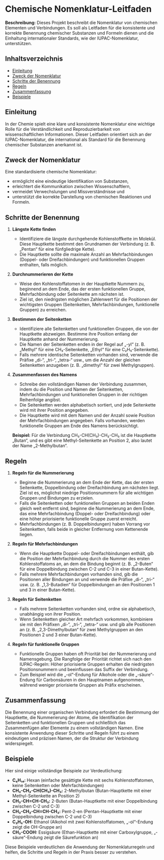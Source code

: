 # Chemische Nomenklatur-Leitfaden

**Beschreibung:** Dieses Projekt beschreibt die Nomenklatur von chemischen Elementen und Verbindungen. Es soll als Leitfaden für die konsistente und korrekte Benennung chemischer Substanzen und Formeln dienen und die Einhaltung internationaler Standards, wie der IUPAC-Nomenklatur, unterstützen.

## Inhaltsverzeichnis

- [Einleitung](#einleitung)
- [Zweck der Nomenklatur](#zweck-der-nomenklatur)
- [Schritte der Benennung](#schritte-der-benennung)
- [Regeln](#regeln)
- [Zusammenfassung](#zusammenfassung)
- [Beispiele](#beispiele)

## Einleitung

In der Chemie spielt eine klare und konsistente Nomenklatur eine wichtige Rolle für die Verständlichkeit und Reproduzierbarkeit von wissenschaftlichen Informationen. Dieser Leitfaden orientiert sich an der IUPAC-Nomenklatur, die international als Standard für die Benennung chemischer Substanzen anerkannt ist.

## Zweck der Nomenklatur

Eine standardisierte chemische Nomenklatur:
- ermöglicht eine eindeutige Identifikation von Substanzen,
- erleichtert die Kommunikation zwischen Wissenschaftlern,
- vermeidet Verwechslungen und Missverständnisse und
- unterstützt die korrekte Darstellung von chemischen Reaktionen und Formeln.

## Schritte der Benennung

1. **Längste Kette finden**  
   - Identifiziere die längste durchgehende Kohlenstoffkette im Molekül. Diese Hauptkette bestimmt den Grundnamen der Verbindung (z. B. „Pentan“ für eine fünfgliedrige Kette).
   - Die Hauptkette sollte die maximale Anzahl an Mehrfachbindungen (Doppel- oder Dreifachbindungen) und funktionellen Gruppen enthalten, falls möglich.

2. **Durchnummerieren der Kette**  
   - Weise den Kohlenstoffatomen in der Hauptkette Nummern zu, beginnend an dem Ende, das der ersten funktionellen Gruppe, Mehrfachbindung oder Seitenkette am nächsten ist.
   - Ziel ist, den niedrigsten möglichen Zahlenwert für die Positionen der wichtigsten Gruppen (Seitenketten, Mehrfachbindungen, funktionelle Gruppen) zu erreichen.

3. **Bestimmen der Seitenketten**  
   - Identifiziere alle Seitenketten und funktionellen Gruppen, die von der Hauptkette abzweigen. Bestimme ihre Position entlang der Hauptkette anhand der Nummerierung.
   - Die Namen der Seitenketten enden in der Regel auf „-yl“ (z. B. „Methyl“ für eine CH₃-Seitenkette, „Ethyl“ für eine C₂H₅-Seitenkette).
   - Falls mehrere identische Seitenketten vorhanden sind, verwende die Präfixe „di-“, „tri-“, „tetra-“ usw., um die Anzahl der gleichen Seitenketten anzugeben (z. B. „dimethyl“ für zwei Methylgruppen).

4. **Zusammenfassen des Namens**  
   - Schreibe den vollständigen Namen der Verbindung zusammen, indem du die Position und Namen der Seitenketten, Mehrfachbindungen und funktionellen Gruppen in der richtigen Reihenfolge angibst.
   - Die Seitenketten werden alphabetisch sortiert, und jede Seitenkette wird mit ihrer Position angegeben.
   - Die Hauptkette wird mit dem Namen und der Anzahl sowie Position der Mehrfachbindungen angegeben. Falls vorhanden, werden funktionelle Gruppen am Ende des Namens berücksichtigt.

   **Beispiel:** Für die Verbindung CH₃-CH(CH₃)-CH₂-CH₃ ist die Hauptkette „Butan“, und es gibt eine Methyl-Seitenkette an Position 2, also lautet der Name „2-Methylbutan“.

## Regeln

1. **Regeln für die Nummerierung**  
   - Beginne die Nummerierung an dem Ende der Kette, das der ersten Seitenkette, Doppelbindung oder Dreifachbindung am nächsten liegt. Ziel ist es, möglichst niedrige Positionsnummern für alle wichtigen Gruppen und Bindungen zu erzielen.
   - Falls die Seitenketten oder funktionellen Gruppen an beiden Enden gleich weit entfernt sind, beginne die Nummerierung an dem Ende, das eine Mehrfachbindung (Doppel- oder Dreifachbindung) oder eine höher priorisierte funktionelle Gruppe zuerst erreicht.
   - Mehrfachbindungen (z. B. Doppelbindungen) haben Vorrang vor Seitenketten, falls beide in gleicher Entfernung vom Kettenende liegen.

2. **Regeln für Mehrfachbindungen**  
   - Wenn die Hauptkette Doppel- oder Dreifachbindungen enthält, gib die Position der Mehrfachbindung durch die Nummer des ersten Kohlenstoffatoms an, an dem die Bindung beginnt (z. B. „2-Buten“ für eine Doppelbindung zwischen C-2 und C-3 in einer Butan-Kette).
   - Falls mehrere Mehrfachbindungen vorhanden sind, gib die Positionen aller Bindungen an und verwende die Präfixe „di-“, „tri-“ usw. (z. B. „1,3-Butadien“ für Doppelbindungen an den Positionen 1 und 3 in einer Butan-Kette).

3. **Regeln für Seitenketten**  
   - Falls mehrere Seitenketten vorhanden sind, ordne sie alphabetisch, unabhängig von ihrer Position.
   - Wenn Seitenketten gleicher Art mehrfach vorkommen, kombiniere sie mit den Präfixen „di-“, „tri-“, „tetra-“ usw. und gib alle Positionen an (z. B. „2,3-Dimethylbutan“ für zwei Methylgruppen an den Positionen 2 und 3 einer Butan-Kette).

4. **Regeln für funktionelle Gruppen**  
   - Funktionelle Gruppen haben oft Priorität bei der Nummerierung und Namensgebung. Die Rangfolge der Priorität richtet sich nach den IUPAC-Regeln: Höher priorisierte Gruppen erhalten die niedrigsten Positionsnummern und beeinflussen das Suffix der Verbindung.
   - Zum Beispiel wird die „-ol“-Endung für Alkohole oder die „-säure“-Endung für Carbonsäuren in den Hauptnamen aufgenommen, während weniger priorisierte Gruppen als Präfix erscheinen.

## Zusammenfassung

Die Benennung einer organischen Verbindung erfordert die Bestimmung der Hauptkette, die Nummerierung der Atome, die Identifikation der Seitenketten und funktionellen Gruppen und schließlich das Zusammenfügen aller Elemente zu einem vollständigen Namen. Eine konsistente Anwendung dieser Schritte und Regeln führt zu einem eindeutigen und präzisen Namen, der die Struktur der Verbindung widerspiegelt.

## Beispiele

Hier sind einige vollständige Beispiele zur Verdeutlichung:

- **C₆H₁₄:** Hexan (einfache gesättigte Kette mit sechs Kohlenstoffatomen, keine Seitenketten oder Mehrfachbindungen)
- **CH₃-CH₂-CH(CH₃)-CH₃:** 2-Methylbutan (Butan-Hauptkette mit einer Methyl-Seitenkette an Position 2)
- **CH₃-CH=CH-CH₃:** 2-Buten (Butan-Hauptkette mit einer Doppelbindung zwischen C-2 und C-3)
- **CH₃-CH₂-CH=CH-CH₃:** Pent-2-en (Pentan-Hauptkette mit einer Doppelbindung zwischen C-2 und C-3)
- **C₂H₅-OH:** Ethanol (Alkohol mit zwei Kohlenstoffatomen, „-ol“-Endung zeigt die OH-Gruppe an)
- **CH₃-COOH:** Essigsäure (Ethan-Hauptkette mit einer Carboxylgruppe, „-säure“-Endung zeigt die Säurefunktion an)

Diese Beispiele verdeutlichen die Anwendung der Nomenklaturregeln und helfen, die Schritte und Regeln in der Praxis besser zu verstehen.

